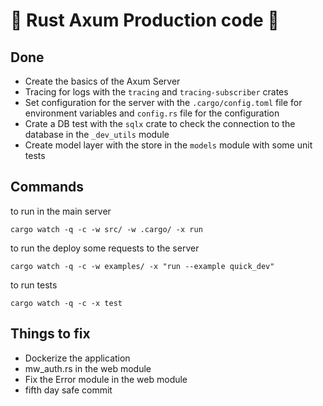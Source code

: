 # 🦀 Rust Axum Production code 🚀

## Done

- Create the basics of the Axum Server
- Tracing for logs with the `tracing` and `tracing-subscriber` crates
- Set configuration for the server with the `.cargo/config.toml` file for environment variables and `config.rs` file for the configuration
- Crate a DB test with the `sqlx` crate to check the connection to the database in the `_dev_utils` module
- Create model layer with the store in the `models` module with some unit tests

## Commands

to run in the main server

```shell
cargo watch -q -c -w src/ -w .cargo/ -x run
```

to run the deploy some requests to the server

```shell
cargo watch -q -c -w examples/ -x "run --example quick_dev"
```

to run tests

```shell
cargo watch -q -c -x test
```

## Things to fix

- Dockerize the application
- mw_auth.rs in the web module
- Fix the Error module in the web module
- fifth day safe commit
